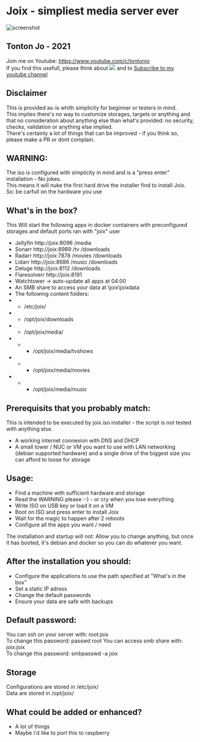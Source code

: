 # Joix - simpliest media server ever
![screenshot](https://i.ibb.co/9HjkKJ6/Screenshot-2021-09-01-160921.png)  

## Tonton Jo - 2021  
Join me on Youtube: https://www.youtube.com/c/tontonjo  
If you find this usefull, please think about
<a href="https://www.buymeacoffee.com/tontonjo"><img src="https://www.buymeacoffee.com/assets/img/custom_images/orange_img.png"></a>
and to [Subscribe to my youtube channel](http://youtube.com/channel/UCnED3K6K5FDUp-x_8rwpsZw?sub_confirmation=1)

## Disclaimer  
This is provided as-is whith simplicity for beginner or testers in mind.  
This implies there's no way to customize storages, targets or anything and that no consideration about anything else than what's provided: no security, checks, validation or anything else implied.  
There's certainly a lot of things that can be improved - if you think so, please make a PR or dont complain.  
## WARNING:
The iso is configured with simplicity in mind and is a "press enter" installation - No jokes.  
This means it will nuke the first hard drive the installer find to install Joix.
So: be carfull on the hardware you use  

## What's in the box?
This Will start the following apps in docker containers with preconfigured storages and default ports ran with "joix" user
- Jellyfin       http://joix:8096  /media  
- Sonarr         http://joix:8989  /tv /downloads  
- Radarr         http://joix:7878  /movies /downloads  
- Lidarr         http://joix:8686  /music /downloads  
- Deluge         http://joix:8112  /downloads  
- Flaresolverr   http://joix:8191  
- Watchtower     -> auto-update all apps at 04:00  
- An SMB share to access your data at \\joix\joixdata
- The following content folders:
- - /etc/joix/
- - /opt/joix/downloads
- - /opt/joix/media/
- - - /opt/joix/media/tvshows
- - - /opt/joix/media/movies
- - - /opt/joix/media/music

## Prerequisits that you probably match:
This is intended to be executed by joix.iso installer - the script is not tested with anything else.
- A working internet connexion with DNS and DHCP
- A small tower / NUC or VM you want to use with LAN networking (debian supported hardware) and a single drive of the biggest size you can afford to loose for storage

## Usage:

- Find a machine with sufficient hardware and storage
- Read the WARNING please :-) -  or cry when you lose everything
- Write ISO on USB key or load it on a VM
- Boot on ISO and press enter to install Joix
- Wait for the magic to happen after 2 reboots
- Configure all the apps you want / need

The installation and startup will not: 
Allow you to change anything, but once it has booted, it's debian and docker so you can do whatever you want.

## After the installation you should:
- Configure the applications to use the path specified at "What's in the box"
- Set a static IP adress
- Change the default passwords
- Ensure your data are safe with backups

## Default password:
You can ssh on your server with:
root:joix  
To change this password:  passwd root
You can access smb share with:
joix:joix  
To change this password: smbpasswd -a joix

## Storage
Configurations are stored in /etc/joix/  
Data are stored in /opt/joix/  

## What could be added or enhanced?  
- A lot of things  
- Maybe i'd like to port this to raspberry    
